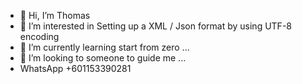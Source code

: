 - 👋 Hi, I’m Thomas
- 👀 I’m interested in Setting up a XML / Json format by using UTF-8 encoding
- 🌱 I’m currently learning start from zero ... 
- 💞️ I’m looking to someone to guide me ...
- WhatsApp +601153390281

<!---
angelasiabet33/angelasiabet33 is a ✨ special ✨ repository because its `README.md` (this file) appears on your GitHub profile.
You can click the Preview link to take a look at your changes.
--->
